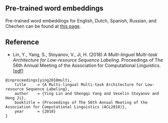 ## Pre-trained word embeddings

Pre-trained word embeddings for English, Dutch, Spanish, Russian, and Chechen can be found at [this page](http://www.limteng.com/research/2018/05/14/pretrained-word-embeddings.html).

## Reference

- Lin, Y., Yang, S., Stoyanov, V., Ji, H. (2018) *A Multi-lingual Multi-task Architecture for Low-resource Sequence Labeling*. Proceedings of The 56th Annual Meeting of the Association for Computational Linguistics. \[[pdf](http://nlp.cs.rpi.edu/paper/multilingualmultitask.pdf)\]

```
@inproceedings{ying2018multi,
    title     = {A Multi-lingual Multi-task Architecture for Low-resource Sequence Labeling},
    author    = {Ying Lin and Shengqi Yang and Veselin Stoyanov and Heng Ji},
    booktitle = {Proceedings of The 56th Annual Meeting of the Association for Computational Linguistics (ACL2018)},
    year      = {2018}
}
```
